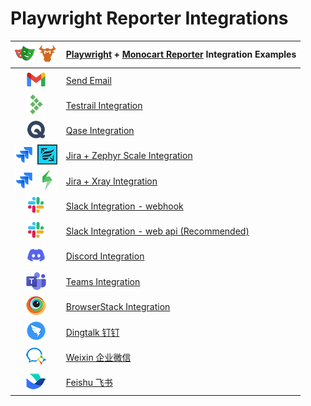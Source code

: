 # Playwright Reporter Integrations

|![](assets/playwright.png) ![](assets/monocart.png)|[Playwright](https://github.com/microsoft/playwright) + [Monocart Reporter](https://github.com/cenfun/monocart-reporter) Integration Examples|
|:-:|:---|
|![](assets/email.png)|[Send Email](send-email)|
|![](assets/testrail.png)|[Testrail Integration](testrail)|
|![](assets/qase.png)|[Qase Integration](qase)|
|![](assets/jira.png) ![](assets/zephyr.png)|[Jira + Zephyr Scale Integration](zephyr-scale)|
|![](assets/jira.png) ![](assets/xray.png)|[Jira + Xray Integration](xray)|
|![](assets/slack.png)|[Slack Integration - webhook](slack-webhook)|
|![](assets/slack.png)|[Slack Integration - web api (Recommended)](slack-web-api)|
|![](assets/discord.png)|[Discord Integration](discord-webhook)|
|![](assets/teams.png)|[Teams Integration](teams-webhook)|
|![](assets/browserstack.png)|[BrowserStack Integration](browserstack)|
|![](assets/dingtalk.png)|[Dingtalk 钉钉](dingtalk-webhook)|
|![](assets/weixin.png)|[Weixin 企业微信](weixin-webhook)|
|![](assets/feishu.png)|[Feishu 飞书](feishu-webhook)|
